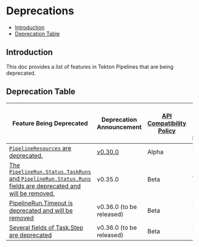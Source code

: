 <!--
---
linkTitle: "Deprecations"
weight: 5000
---
-->

# Deprecations

- [Introduction](#introduction)
- [Deprecation Table](#deprecation-table)

## Introduction

This doc provides a list of features in Tekton Pipelines that are
being deprecated.

## Deprecation Table

| Feature Being Deprecated                                                                                                                                            | Deprecation Announcement                                             | [API Compatibility Policy](https://github.com/tektoncd/pipeline/tree/main/api_compatibility_policy.md) | Earliest Date or Release of Removal |
|---------------------------------------------------------------------------------------------------------------------------------------------------------------------|----------------------------------------------------------------------|--------------------------------------------------------------------------------------------------------|-------------------------------------|
| [`PipelineResources` are deprecated.](https://github.com/tektoncd/community/blob/main/teps/0074-deprecate-pipelineresources.md)                                     | [v0.30.0](https://github.com/tektoncd/pipeline/releases/tag/v0.30.0) | Alpha                                                                                                  | Dec 20 2021                         |
| [The `PipelineRun.Status.TaskRuns` and `PipelineRun.Status.Runs` fields are deprecated and will be removed.](https://github.com/tektoncd/community/blob/main/teps/0100-embedded-taskruns-and-runs-status-in-pipelineruns.md) | v0.35.0                                             | Beta                                                                                                   | Jan 25, 2023                        |
| [PipelineRun.Timeout is deprecated and will be removed](https://github.com/tektoncd/community/blob/main/teps/0046-finallytask-execution-post-timeout.md) | v0.36.0 (to be released)                                             | Beta                                                                                                   | Feb 25, 2023                        |
| [Several fields of Task.Step are deprecated](https://github.com/tektoncd/pipeline/issues/4737) | v0.36.0 (to be released)                                             | Beta                                                                                                   | Feb 25, 2023                        |
